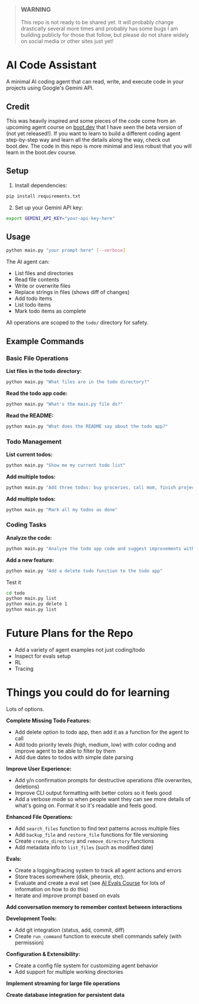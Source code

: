 > ### WARNING
> This repo is not ready to be shared yet.  It will probably change drastically several more times and probably has some bugs
> I am building publicly for those that follow, but please do not share widely on social media or other sites just yet!


# AI Code Assistant

A minimal AI coding agent that can read, write, and execute code in your projects using Google's Gemini API.

## Credit

This was heavily inspired and some pieces of the code come from an upcoming agent course on [boot.dev](https://www.boot.dev/dashboard?promo=ISAAC) that I have seen the beta version of (not yet released!).  If you want to learn to build a different coding agent step-by-step way and learn all the details along the way, check out boot.dev.  The code in this repo is more minimal and less robust that you will learn in the boot.dev course.

## Setup

1. Install dependencies:
```bash
pip install requirements.txt
```

2. Set up your Gemini API key:
```bash
export GEMINI_API_KEY="your-api-key-here"
```

## Usage

```bash
python main.py "your prompt here" [--verbose]
```

The AI agent can:
- List files and directories
- Read file contents
- Write or overwrite files
- Replace strings in files (shows diff of changes)
- Add todo items
- List todo items  
- Mark todo items as complete

All operations are scoped to the `todo/` directory for safety.

## Example Commands

### Basic File Operations

**List files in the todo directory:**
```bash
python main.py "What files are in the todo directory?"
```

**Read the todo app code:**
```bash
python main.py "What's the main.py file do?"
```

**Read the README:**
```bash
python main.py "What does the README say about the todo app?"
```

### Todo Management

**List current todos:**
```bash
python main.py "Show me my current todo list"
```

**Add multiple todos:**
```bash
python main.py "Add three todos: buy groceries, call mom, finish project"
```

**Add multiple todos:**
```bash
python main.py "Mark all my todos as done"
```

### Coding Tasks

**Analyze the code:**

```bash
python main.py "Analyze the todo app code and suggest improvements without making any code changes"
```

**Add a new feature:**
```bash
python main.py "Add a delete todo function to the todo app"
```

Test it

```bash
cd todo
python main.py list
python main.py delete 1
python main.py list
```

# Future Plans for the Repo

- Add a variety of agent examples not just coding/todo
- Inspect for evals setup
- RL
- Tracing

# Things you could do for learning

Lots of options. 

**Complete Missing Todo Features:**
- Add delete option to todo app, then add it as a function for the agent to call
- Add todo priority levels (high, medium, low) with color coding and improve agent to be able to filter by them
- Add due dates to todos with simple date parsing

**Improve User Experience:**
- Add y/n confirmation prompts for destructive operations (file overwrites, deletions)
- Improve CLI output formatting with better colors so it feels good
- Add a verbose mode so when people want they can see more details of what's going on.  Format it so it's readable and feels good.

**Enhanced File Operations:**
- Add `search_files` function to find text patterns across multiple files
- Add `backup_file` and `restore_file` functions for file versioning
- Create `create_directory` and `remove_directory` functions
- Add metadata info to `list_files` (such as modified date)

**Evals:**
- Create a logging/tracing system to track all agent actions and errors
- Store traces somewhere (disk, pheonix, etc).
- Evaluate and create a eval set (see [AI Evals Course](bit.ly/evals-ai) for lots of information on how to do this)
- Iterate and improve prompt based on evals

**Add conversation memory to remember context between interactions**

**Development Tools:**
- Add git integration (status, add, commit, diff)
- Create `run_command` function to execute shell commands safely (with permission)

**Configuration & Extensibility:**
- Create a config file system for customizing agent behavior
- Add support for multiple working directories

**Implement streaming for large file operations**

**Create database integration for persistent data**
